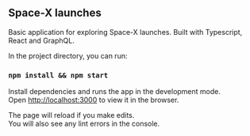 ## Space-X launches

Basic application for exploring Space-X launches. Built with Typescript, React and GraphQL.



In the project directory, you can run:

### `npm install && npm start`

Install dependencies and runs the app in the development mode.<br>
Open [http://localhost:3000](http://localhost:3000) to view it in the browser.

The page will reload if you make edits.<br>
You will also see any lint errors in the console.
